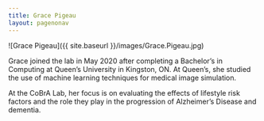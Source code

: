 ```yaml
---
title: Grace Pigeau
layout: pagenonav
---
```

![Grace Pigeau]({{ site.baseurl }}/images/Grace.Pigeau.jpg)

Grace joined the lab in May 2020 after completing a Bachelor’s in Computing at Queen’s 
University in Kingston, ON. At Queen’s, she studied the use of machine learning techniques 
for  medical image simulation.

At the CoBrA Lab, her focus is on evaluating the effects of lifestyle risk factors and the 
role they play in the progression of Alzheimer’s Disease and dementia.
